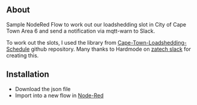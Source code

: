 ## <a name="about"></a>About
Sample NodeRed Flow to work out our loadshedding slot in City of Cape Town Area 6 and send a notification via mqtt-warn to Slack.

To work out the slots, I used the library from [Cape-Town-Loadshedding-Schedule](https://github.com/Quantiversal/Cape-Town-Loadshedding-Schedule) github repository. Many thanks to Hardmode on [zatech slack](https://zatech.slack.com/) for creating this.

## <a name="install"></a>Installation
* Download the json file
* Import into a new flow in [Node-Red](https://nodered.org)
